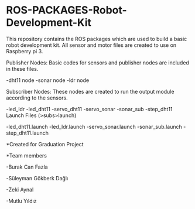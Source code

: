# ROS-PACKAGES-Robot-Development-Kit
This repository contains the ROS packages which are used to build a basic robot development kit. All sensor and motor files are created to use on Raspberry pi 3.

Publisher Nodes: Basic codes for sensors and publisher nodes are included in these files.
 
 -dht11 node
 -sonar node
 -ldr node

Subscriber Nodes: These nodes are created to run the output module according to the sensors.
 
 -led_ldr
 -led_dht11
 -servo_dht11
 -servo_sonar
 -sonar_sub
 -step_dht11
Launch Files
(>subs>launch)

-led_dht11.launch
-led_ldr.launch
-servo_sonar.launch
-sonar_sub.launch
-step_dht11.launch

*Created for Graduation Project

*Team members

-Burak Can Fazla

-Süleyman Gökberk Dağlı

-Zeki Aynal

-Mutlu Yıldız

